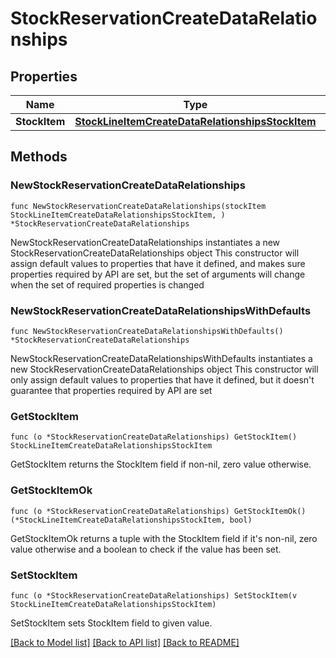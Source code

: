 # StockReservationCreateDataRelationships

## Properties

Name | Type | Description | Notes
------------ | ------------- | ------------- | -------------
**StockItem** | [**StockLineItemCreateDataRelationshipsStockItem**](StockLineItemCreateDataRelationshipsStockItem.md) |  | 

## Methods

### NewStockReservationCreateDataRelationships

`func NewStockReservationCreateDataRelationships(stockItem StockLineItemCreateDataRelationshipsStockItem, ) *StockReservationCreateDataRelationships`

NewStockReservationCreateDataRelationships instantiates a new StockReservationCreateDataRelationships object
This constructor will assign default values to properties that have it defined,
and makes sure properties required by API are set, but the set of arguments
will change when the set of required properties is changed

### NewStockReservationCreateDataRelationshipsWithDefaults

`func NewStockReservationCreateDataRelationshipsWithDefaults() *StockReservationCreateDataRelationships`

NewStockReservationCreateDataRelationshipsWithDefaults instantiates a new StockReservationCreateDataRelationships object
This constructor will only assign default values to properties that have it defined,
but it doesn't guarantee that properties required by API are set

### GetStockItem

`func (o *StockReservationCreateDataRelationships) GetStockItem() StockLineItemCreateDataRelationshipsStockItem`

GetStockItem returns the StockItem field if non-nil, zero value otherwise.

### GetStockItemOk

`func (o *StockReservationCreateDataRelationships) GetStockItemOk() (*StockLineItemCreateDataRelationshipsStockItem, bool)`

GetStockItemOk returns a tuple with the StockItem field if it's non-nil, zero value otherwise
and a boolean to check if the value has been set.

### SetStockItem

`func (o *StockReservationCreateDataRelationships) SetStockItem(v StockLineItemCreateDataRelationshipsStockItem)`

SetStockItem sets StockItem field to given value.



[[Back to Model list]](../README.md#documentation-for-models) [[Back to API list]](../README.md#documentation-for-api-endpoints) [[Back to README]](../README.md)


